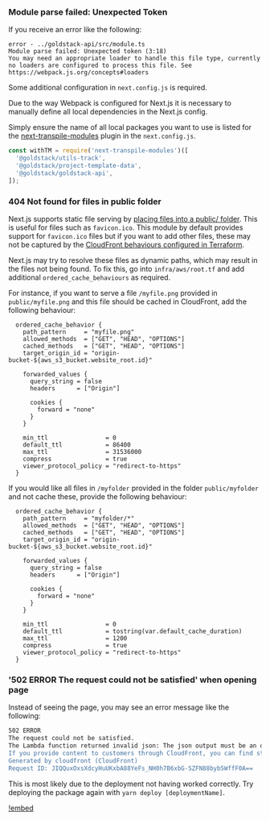 ### Module parse failed: Unexpected Token

If you receive an error like the following:

```
error - ../goldstack-api/src/module.ts
Module parse failed: Unexpected token (3:18)
You may need an appropriate loader to handle this file type, currently no loaders are configured to process this file. See https://webpack.js.org/concepts#loaders
```

Some additional configuration in `next.config.js` is required.

Due to the way Webpack is configured for Next.js it is necessary to manually define all local dependencies in the Next.js config.

Simply ensure the name of all local packages you want to use is listed for the [next-transpile-modules](https://www.npmjs.com/package/next-transpile-modules) plugin in the `next.config.js`.

```javascript
const withTM = require('next-transpile-modules')([
  '@goldstack/utils-track',
  '@goldstack/project-template-data',
  '@goldstack/goldstack-api',
]);
```

### 404 Not found for files in public folder

Next.js supports static file serving by [placing files into a public/ folder](https://nextjs.org/docs/basic-features/static-file-serving). This is useful for files such as `favicon.ico`. This module by default provides support for `favicon.ico` files but if you want to add other files, these may not be captured by the [CloudFront behaviours configured in Terraform](https://registry.terraform.io/providers/hashicorp/aws/latest/docs/resources/cloudfront_distribution#cache-behavior-arguments).

Next.js may try to resolve these files as dynamic paths, which may result in the files not being found. To fix this, go into `infra/aws/root.tf` and add additional `ordered_cache_behaviours` as required.

For instance, if you want to serve a file `/myfile.png` provided in `public/myfile.png` and this file should be cached in CloudFront, add the following behaviour:

```hcl
  ordered_cache_behavior {
    path_pattern     = "myfile.png"
    allowed_methods  = ["GET", "HEAD", "OPTIONS"]
    cached_methods   = ["GET", "HEAD", "OPTIONS"]
    target_origin_id = "origin-bucket-${aws_s3_bucket.website_root.id}"

    forwarded_values {
      query_string = false
      headers      = ["Origin"]

      cookies {
        forward = "none"
      }
    }

    min_ttl                = 0
    default_ttl            = 86400
    max_ttl                = 31536000
    compress               = true
    viewer_protocol_policy = "redirect-to-https"
  }
```

If you would like all files in `/myfolder` provided in the folder `public/myfolder` and not cache these, provide the following behaviour:

```hcl
  ordered_cache_behavior {
    path_pattern     = "myfolder/*"
    allowed_methods  = ["GET", "HEAD", "OPTIONS"]
    cached_methods   = ["GET", "HEAD", "OPTIONS"]
    target_origin_id = "origin-bucket-${aws_s3_bucket.website_root.id}"

    forwarded_values {
      query_string = false
      headers      = ["Origin"]

      cookies {
        forward = "none"
      }
    }

    min_ttl                = 0
    default_ttl            = tostring(var.default_cache_duration)
    max_ttl                = 1200
    compress               = true
    viewer_protocol_policy = "redirect-to-https"
  }
```

### '502 ERROR The request could not be satisfied' when opening page

Instead of seeing the page, you may see an error message like the following:

```bash
502 ERROR
The request could not be satisfied.
The Lambda function returned invalid json: The json output must be an object type. We can't connect to the server for this app or website at this time. There might be too much traffic or a configuration error. Try again later, or contact the app or website owner.
If you provide content to customers through CloudFront, you can find steps to troubleshoot and help prevent this error by reviewing the CloudFront documentation.
Generated by cloudfront (CloudFront)
Request ID: JIQQuxOxsXdcyHuUKxbA88YeFs_NH0h7B6xbG-SZFN88byb5WffF0A==
```

This is most likely due to the deployment not having worked correctly. Try deploying the package again with `yarn deploy [deploymentName]`.

[!embed](./../shared/faq-access-denied.md)
